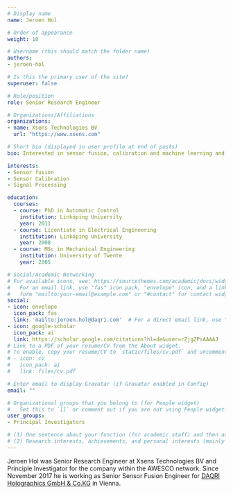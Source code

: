 ```yaml
---
# Display name
name: Jeroen Hol

# Order of appearance
weight: 10

# Username (this should match the folder name)
authors:
- jeroen-hol

# Is this the primary user of the site?
superuser: false

# Role/position
role: Senior Research Engineer

# Organizations/Affiliations
organizations:
- name: Xsens Technologies BV
  url: "https://www.xsens.com"

# Short bio (displayed in user profile at end of posts)
bio: Interested in sensor fusion, calibration and machine learning and their applications to inertial sensors and motion capture.

interests:
- Sensor fusion
- Sensor Calibration
- Signal Processing

education:
  courses:
  - course: PhD in Automatic Control
    institution: Linköping University
    year: 2011
  - course: Licentiate in Electrical Engineering
    institution: Linköping University
    year: 2008
  - course: MSc in Mechanical Engineering
    institution: University of Twente
    year: 2005    

# Social/Academic Networking
# For available icons, see: https://sourcethemes.com/academic/docs/widgets/#icons
#   For an email link, use "fas" icon pack, "envelope" icon, and a link in the
#   form "mailto:your-email@example.com" or "#contact" for contact widget.
social:
- icon: envelope
  icon_pack: fas
  link: 'mailto:jeroen.hol@daqri.com'  # For a direct email link, use "mailto:test@example.org".
- icon: google-scholar
  icon_pack: ai
  link: https://scholar.google.com/citations?hl=de&user=rZjgZPsAAAAJ
# Link to a PDF of your resume/CV from the About widget.
# To enable, copy your resume/CV to `static/files/cv.pdf` and uncomment the lines below.  
# - icon: cv
#   icon_pack: ai
#   link: files/cv.pdf

# Enter email to display Gravatar (if Gravatar enabled in Config)
email: ""

# Organizational groups that you belong to (for People widget)
#   Set this to `[]` or comment out if you are not using People widget.  
user_groups:
- Principal Investigators

# (1) One sentence about your function (for academic staff) and then another sentence about your role(s) within the training network
# (2) Research interests, achievements, and personal interests (mainly for researchers)
---
```


Jeroen Hol was Senior Research Engineer at Xsens Technologies BV and Principle Investigator for the company within the AWESCO network. Since November 2017 he is working as Senior Sensor Fusion Engineer for [DAQRI Holographics GmbH & Co.KG](https://www.daqri.com/) in Vienna.
